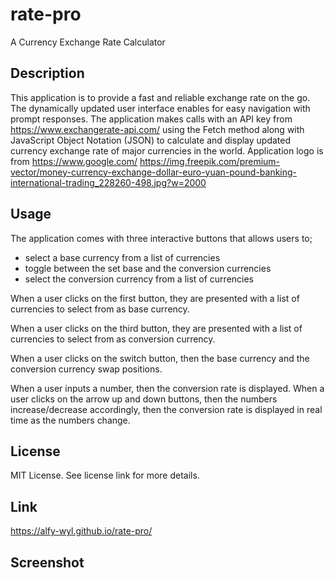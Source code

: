 # rate-pro
A Currency Exchange Rate Calculator

## Description
This application is to provide a fast and reliable exchange rate on the go. The dynamically updated user interface enables for easy navigation with prompt responses. 
The application makes calls with an API key from https://www.exchangerate-api.com/ using the Fetch method along with JavaScript Object Notation (JSON) to calculate and display updated currency exchange rate of major currencies in the world.
Application logo is from https://www.google.com/
https://img.freepik.com/premium-vector/money-currency-exchange-dollar-euro-yuan-pound-banking-international-trading_228260-498.jpg?w=2000



## Usage

The application comes with three interactive buttons that allows users to;
* select a base currency from a list of currencies
* toggle between the set base and the conversion currencies
* select the conversion currency from a list of currencies

When a user clicks on the first button, they are presented with a list of currencies to select from as base currency.

When a user clicks on the third button, they are presented with a list of currencies to select from as conversion currency.

When a user clicks on the switch button, then the base currency and the conversion currency swap positions.

When a user inputs a number, then the conversion rate is displayed.
When a user clicks on the arrow up and down buttons, then the numbers increase/decrease accordingly, then the conversion rate is displayed in real time as the numbers change.


## License

MIT License. See license link for more details.


## Link

https://alfy-wyl.github.io/rate-pro/

## Screenshot

